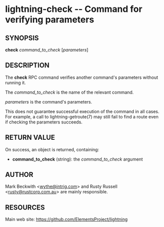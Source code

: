 lightning-check -- Command for verifying parameters
==============================

SYNOPSIS
--------

**check** *command\_to\_check* [*parameters*]

DESCRIPTION
-----------

The **check** RPC command verifies another command's parameters without
running it.

The *command\_to\_check* is the name of the relevant command.

*parameters* is the command's parameters.

This does not guarantee successful execution of the command in all
cases. For example, a call to lightning-getroute(7) may still fail to
find a route even if checking the parameters succeeds.

RETURN VALUE
------------

[comment]: # (GENERATE-FROM-SCHEMA-START)
On success, an object is returned, containing:

- **command\_to\_check** (string): the *command\_to\_check* argument

[comment]: # (GENERATE-FROM-SCHEMA-END)

AUTHOR
------

Mark Beckwith <<wythe@intrig.com>> and Rusty Russell
<<rusty@rustcorp.com.au>> are mainly responsible.

RESOURCES
---------

Main web site: <https://github.com/ElementsProject/lightning>

[comment]: # ( SHA256STAMP:0a799d16e3f191b6c5dbea039ba32c6824718b326a1178b1f4948461c8ba6a0b)
